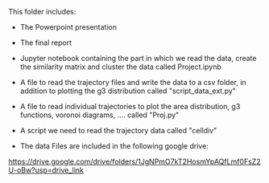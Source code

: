 This folder includes:

+ The Powerpoint presentation

+ The final report

+ Jupyter notebook containing the part in which we read the data, create the similarity matrix and cluster the data called Project.ipynb

+ A file to read the trajectory files and write the data to a csv folder, in addition to plotting the g3 distribution called "script_data_ext.py"

+ A file to read individual trajectories to plot the area distribution, g3 functions, voronoi diagrams, .... called "Proj.py"

+ A script we need to read the trajectory data called "celldiv"

+ The data Files are included in the following google drive:
  
https://drive.google.com/drive/folders/1JgNPmO7kT2HosmYpAQfLmf0FsZ2U-oBw?usp=drive_link
